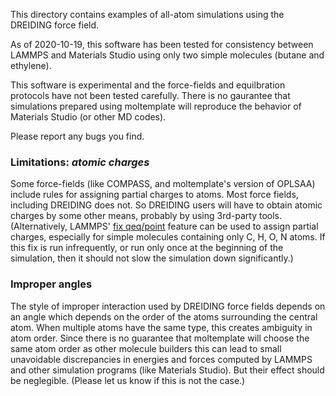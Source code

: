 This directory contains examples of all-atom simulations using the DREIDING
force field.

As of 2020-10-19, this software has been tested for consistency between LAMMPS
and Materials Studio using only two simple molecules (butane and ethylene).

This software is experimental and the force-fields and equilbration protocols
have not been tested carefully.  There is no gaurantee that simulations
prepared using moltemplate will reproduce the behavior of Materials Studio
(or other MD codes).

Please report any bugs you find.

### Limitations: *atomic charges*

Some force-fields (like COMPASS, and moltemplate's version of OPLSAA) include rules for assigning partial charges to atoms.  Most force fields, including DREIDING does not.  So DREIDING users will have to obtain atomic charges by some other means, probably by using 3rd-party tools.  (Alternatively, LAMMPS' [fix qeq/point](https://lammps.sandia.gov/doc/fix_qeq.html) feature can be used to assign partial charges, especially for simple molecules containing only C, H, O, N atoms.  If this fix is run infrequently, or run only once at the beginning of the simulation, then it should not slow the simulation down significantly.)

### Improper angles

The style of improper interaction used by DREIDING force fields depends on an
angle which depends on the order of the atoms surrounding the central atom.
When multiple atoms have the same type, this creates ambiguity in atom order.
Since there is no guarantee that moltemplate will choose the same atom order
as other molecule builders this can lead to small unavoidable discrepancies
in energies and forces computed by LAMMPS and other simulation programs
(like Materials Studio).  But their effect should be neglegible.
(Please let us know if this is not the case.)
